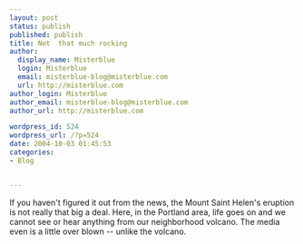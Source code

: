 ```yaml
---
layout: post
status: publish
published: publish
title: Not  that much rocking
author:
  display_name: Misterblue
  login: Misterblue
  email: misterblue-blog@misterblue.com
  url: http://misterblue.com
author_login: Misterblue
author_email: misterblue-blog@misterblue.com
author_url: http://misterblue.com

wordpress_id: 524
wordpress_url: /?p=524
date: 2004-10-03 01:45:53
categories:
- Blog


---
```

<p>
If you haven't figured it out from the news, the Mount Saint Helen's eruption is not really that big a deal.  Here, in the Portland area, life goes on and we cannot see or hear anything from our neighborhood volcano. 
The media even is a little over blown -- unlike the volcano.
</p>
